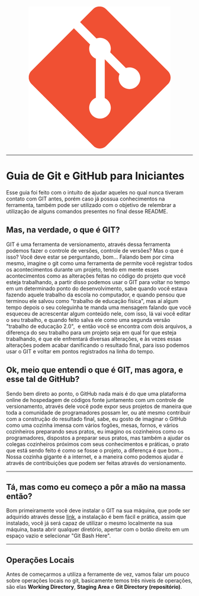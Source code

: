  <p align="center">
    <img src="./img/git-logo.png" alt="Logo do Git">
 </p>

---

# Guia de Git e GitHub para Iniciantes

Esse guia foi feito com o intuito de ajudar aqueles no qual nunca tiveram contato com GIT antes, porém caso já possua conhecimentos na ferramenta, também pode ser utilizado com o objetivo de relembrar a utilização de alguns comandos presentes no final desse README.

## Mas, na verdade, o que é GIT?

GIT é uma ferramenta de versionamento, através dessa ferramenta podemos fazer o controle de versões, controle de versões? Mas o que é isso? Você deve estar se perguntando, bom… Falando bem por cima mesmo, imagine o git como uma ferramenta de permite você registrar todos os acontecimentos durante um projeto, tendo em mente esses acontecimentos como as alterações feitas no código do projeto que você esteja trabalhando, a partir disso podemos usar o GIT para voltar no tempo em um determinado ponto do desenvolvimento, sabe quando você estava fazendo aquele trabalho da escola no computador, e quando pensou que terminou ele salvou como "trabalho de educação física", mas aí algum tempo depois o seu coleguinha te manda uma mensagem falando que você esqueceu de acrescentar algum conteúdo nele, com isso, lá vai você editar o seu trabalho, e quando feito salva ele como uma segunda versão "trabalho de educação 2.0",  e então você se encontra com dois arquivos, a diferença do seu trabalho para um projeto seja em qual for que esteja trabalhando, é que ele enfrentará diversas alterações, e às vezes essas alterações podem acabar danificando o resultado final, para isso podemos usar o GIT e voltar em pontos registrados na linha do tempo.

## Ok, meio que entendi o que é GIT, mas agora, e esse tal de GitHub?

Sendo bem direto ao ponto, o GitHub nada mais é do que uma plataforma online de hospedagem de códigos fonte juntamento com um controle de versionamento, através dele você pode expor seus projetos de maneira que toda a comunidade de programadores possam ler, ou até mesmo contribuir com a construção do resultado final, sabe, eu gosto de imaginar o GitHub como uma cozinha imensa com vários fogões, mesas, fornos, e vários cozinheiros preparando seus pratos, eu imagino os cozinheiros como os programadores, dispostos a preparar seus pratos, mas também a ajudar os colegas cozinheiros próximos com seus conhecimentos e práticas, o prato que está sendo feito é como se fosse o projeto, a diferença é que bom... Nossa cozinha gigante é a internet, e a maneira como podemos ajudar é através de contribuições que podem ser feitas através do versionamento.

---

## Tá, mas como eu começo a pôr a mão na massa então?

Bom primeiramente você deve instalar o GIT na sua máquina, que pode ser adquirido através desse <a href="https://git-scm.com/">link</a>, a instalação é bem fácil e prática, assim que instalado, você já será capaz de utilizar o mesmo localmente na sua máquina, basta abrir qualquer diretório, apertar com o botão direito em um espaço vazio e selecionar "Git Bash Here".

---

## Operações Locais

Antes de começarmos a utiliza a ferramente de vez, vamos falar um pouco sobre operações locais no git, basicamente temos três niveis de operações, são elas <strong>Working Directory</strong>, <strong>Staging Area</strong> e <strong>Git Directory (repositório)</strong>.